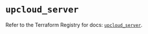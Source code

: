 # `upcloud_server`

Refer to the Terraform Registry for docs: [`upcloud_server`](https://registry.terraform.io/providers/upcloudltd/upcloud/5.2.0/docs/resources/server).
